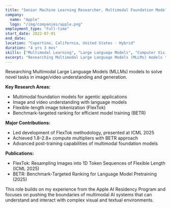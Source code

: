 ```yaml
---
title: "Senior Machine Learning Researcher, Multimodal Foundation Models"
company:
  name: "Apple"
  logo: "/img/companies/apple.png"
employment_type: "Full-time"
start_date: 2022-07-01
end_date: 
location: "Cupertino, California, United States · Hybrid"
duration: "4 yrs 3 mos"
skills: ["Multimodal Learning", "Large Language Models", "Computer Vision", "Natural Language Processing", "Machine Learning", "Research", "Python", "PyTorch"]
excerpt: "Researching Multimodal Large Language Models (MLLMs) models to solve novel tasks in image/video understanding and generation."
---
```


Researching Multimodal Large Language Models (MLLMs) models to solve novel tasks in image/video understanding and generation.

**Key Research Areas:**
- Multimodal foundation models for agentic applications
- Image and video understanding with language models
- Flexible-length image tokenization (FlexTok)
- Benchmark-targeted ranking for efficient model training (BETR)

**Major Contributions:**
- Led development of FlexTok methodology, presented at ICML 2025
- Achieved 1.8–2.8× compute multipliers with BETR approach
- Advanced post-training capabilities of multimodal foundation models

**Publications:**
- FlexTok: Resampling Images into 1D Token Sequences of Flexible Length (ICML 2025)
- BETR: Benchmark-Targeted Ranking for Language Model Pretraining (2025)

This role builds on my experience from the Apple AI Residency Program and focuses on pushing the boundaries of multimodal AI systems that can understand and interact with complex visual and textual environments.